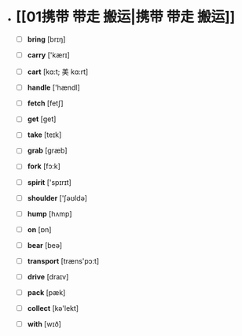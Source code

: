 - # [[01携带 带走 搬运|携带 带走 搬运]]
	- [ ] <span class="vocabulary">**bring**</span> [brɪŋ]
	- [ ] <span class="vocabulary">**carry**</span> ['kærɪ]
	- [ ] <span class="vocabulary">**cart**</span> [kɑ:t; 美 kɑ:rt]
	- [ ] <span class="vocabulary">**handle**</span> ['hændl]
	- [ ] <span class="vocabulary">**fetch**</span> [fetʃ]
	- [ ] <span class="vocabulary">**get**</span> [ɡet]
	- [ ] <span class="vocabulary">**take**</span> [teɪk]
	- [ ] <span class="vocabulary">**grab**</span> [græb]
	- [ ] <span class="vocabulary">**fork**</span> [fɔ:k]
	- [ ] <span class="vocabulary">**spirit**</span> ['spɪrɪt]
	- [ ] <span class="vocabulary">**shoulder**</span> ['ʃəʊldə]
	- [ ] <span class="vocabulary">**hump**</span> [hʌmp]
	- [ ] <span class="vocabulary">**on**</span> [ɒn]
	- [ ] <span class="vocabulary">**bear**</span> [beə]
	- [ ] <span class="vocabulary">**transport**</span> [træns'pɔ:t]
	- [ ] <span class="vocabulary">**drive**</span> [draɪv]
	- [ ] <span class="vocabulary">**pack**</span> [pæk]
	- [ ] <span class="vocabulary">**collect**</span> [kə'lekt]
	- [ ] <span class="vocabulary">**with**</span> [wɪð]


